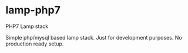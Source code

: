 # lamp-php7
PHP7 Lamp stack

Simple php/mysql based lamp stack. 
Just for development purposes. 
No production ready setup. 
